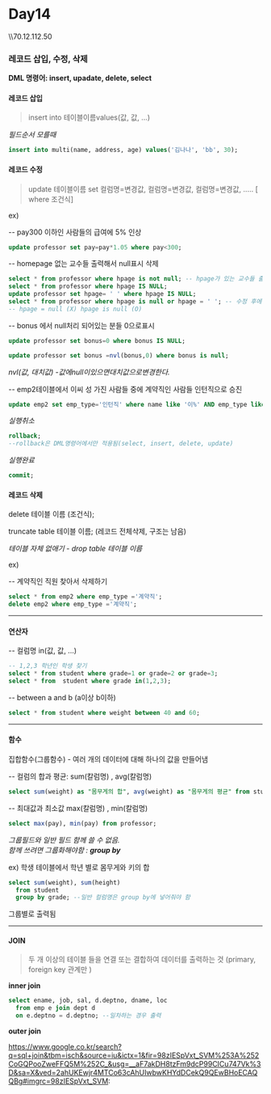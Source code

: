 # Day14
\\\\70.12.112.50
### 레코드 삽입, 수정, 삭제
**DML 명령어: insert, upadate, delete, select**
#### 레코드 삽입
>insert into 테이블이름values(값, 값, ...)<br>

*필드순서 모를때*
~~~sql
insert into multi(name, address, age) values('김나나', 'bb', 30);
~~~

#### 레코드 수정
>update 테이블이름
set 컬럼명=변경값, 컬럼명=변경값, 컬럼명=변경값, .....
[ where 조건식]

ex)

-- pay300 이하인 사람들의 급여에 5% 인상
~~~sql
update professor set pay=pay*1.05 where pay<300;
~~~
-- homepage 없는 교수들 출력해서 null표시 삭제
~~~sql
select * from professor where hpage is not null; -- hpage가 있는 교수들 출력하기
select * from professor where hpage IS NULL;
update professor set hpage= ' ' where hpage IS NULL;
select * from professor where hpage is null or hpage = ' '; -- 수정 후에 홈페이지 없는 사람들 찾기
-- hpage = null (X) hpage is null (O)
~~~
-- bonus 에서 null처리 되어있는 분들 0으로표시
~~~sql
update professor set bonus=0 where bonus IS NULL;
~~~
~~~sql
update professor set bonus =nvl(bonus,0) where bonus is null;
~~~
*nvl(값, 대치값) -값에null이있으면대치값으로변경한다.*

-- emp2테이블에서 이씨 성 가진 사람들 중에 계약직인 사람들 인턴직으로 승진
~~~sql
update emp2 set emp_type='인턴직' where name like '이%' AND emp_type like '계약직';
~~~

*실행취소*
~~~sql
rollback;
--rollback은 DML명령어에서만 적용됨(select, insert, delete, update)
~~~
*실행완료*
~~~sql
commit;
~~~

#### 레코드 삭제
delete 테이블 이름 (조건식);

truncate table 테이블 이름; (레코드 전체삭제, 구조는 남음)

*테이블 자체 없애기 - drop table 테이블 이름*

ex)

-- 계약직인 직원 찾아서 삭제하기
~~~sql
select * from emp2 where emp_type ='계약직';
delete emp2 where emp_type ='계약직';
~~~

***

####  연산자
-- 컬럼명 in(값, 값, ...)

~~~sql
-- 1,2,3 학년인 학생 찾기
select * from student where grade=1 or grade=2 or grade=3;
select * from  student where grade in(1,2,3);
~~~
-- between a and b (a이상 b이하)

~~~sql
select * from student where weight between 40 and 60;
~~~

***
####  함수

집합함수(그룹함수) - 여러 개의 데이터에 대해 하나의 값을 만들어냄

-- 컬럼의 합과 평균: sum(칼럼명) , avg(칼럼명)
~~~sql
select sum(weight) as "몸무게의 합", avg(weight) as "몸무게의 평균" from student;
~~~

-- 최대값과 최소값 max(칼럼명) , min(칼럼명)
~~~sql
select max(pay), min(pay) from professor;
~~~
*그룹필드와 일반 필드 함께 쓸 수 없음. <br>
함께 쓰려면 그룹화해야함 :
**group by***

 ex) 학생 테이블에서 학년 별로 몸무게와 키의 합
~~~sql
select sum(weight), sum(height)
  from student
  group by grade; --일반 컬럼명은 group by에 넣어줘야 함
~~~
 그룹별로 출력됨
***
#### JOIN
> 두 개 이상의 테이블 들을 연결 또는 결합하여 데이터를 출력하는 것
(primary, foreign key 관계만 )

**inner join**
~~~sql
select ename, job, sal, d.deptno, dname, loc
  from emp e join dept d  
  on e.deptno = d.deptno; --일차하는 경우 출력
~~~
**outer join**

https://www.google.co.kr/search?q=sql+join&tbm=isch&source=iu&ictx=1&fir=98zIESpVxt_SVM%253A%252CoGQPooZweFFQ5M%252C_&usg=__aF7akDH8tzFm9dcP99CICu747Vk%3D&sa=X&ved=2ahUKEwjr4MTCo63cAhUIwbwKHYdDCekQ9QEwBHoECAQQBg#imgrc=98zIESpVxt_SVM:
